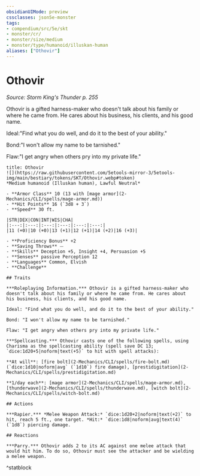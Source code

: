 ```yaml
---
obsidianUIMode: preview
cssclasses: json5e-monster
tags:
- compendium/src/5e/skt
- monster/cr/
- monster/size/medium
- monster/type/humanoid/illuskan-human
aliases: ["Othovir"]
---
```

# Othovir
*Source: Storm King's Thunder p. 255*  

Othovir is a gifted harness-maker who doesn't talk about his family or where he came from. He cares about his business, his clients, and his good name.

Ideal:"Find what you do well, and do it to the best of your ability."

Bond:"I won't allow my name to be tarnished."

Flaw:"I get angry when others pry into my private life."

```ad-statblock
title: Othovir
![](https://raw.githubusercontent.com/5etools-mirror-3/5etools-img/main/bestiary/tokens/SKT/Othovir.webp#token)
*Medium humanoid (Illuskan human), Lawful Neutral*

- **Armor Class** 10 (13 with [mage armor](2-Mechanics/CLI/spells/mage-armor.md))
- **Hit Points** 16 (`3d8 + 3`)
- **Speed** 30 ft.

|STR|DEX|CON|INT|WIS|CHA|
|:---:|:---:|:---:|:---:|:---:|:---:|
|11 (+0)|10 (+0)|13 (+1)|12 (+1)|14 (+2)|16 (+3)|

- **Proficiency Bonus** +2
- **Saving Throws** ⏤
- **Skills** Deception +5, Insight +4, Persuasion +5
- **Senses** passive Perception 12
- **Languages** Common, Elvish
- **Challenge** 

## Traits

***Roleplaying Information.*** Othovir is a gifted harness-maker who doesn't talk about his family or where he came from. He cares about his business, his clients, and his good name.

Ideal: "Find what you do well, and do it to the best of your ability."

Bond: "I won't allow my name to be tarnished."

Flaw: "I get angry when others pry into my private life."

***Spellcasting.*** Othovir casts one of the following spells, using Charisma as the spellcasting ability (spell save DC 13; `dice:1d20+5|noform|text(+5)` to hit with spell attacks):

**At will**: [fire bolt](2-Mechanics/CLI/spells/fire-bolt.md) (`dice:1d10|noform|avg` (`1d10`) fire damage), [prestidigitation](2-Mechanics/CLI/spells/prestidigitation.md)

**1/day each**: [mage armor](2-Mechanics/CLI/spells/mage-armor.md), [thunderwave](2-Mechanics/CLI/spells/thunderwave.md), [witch bolt](2-Mechanics/CLI/spells/witch-bolt.md)

## Actions

***Rapier.*** *Melee Weapon Attack:* `dice:1d20+2|noform|text(+2)` to hit, reach 5 ft., one target. *Hit:* `dice:1d8|noform|avg|text(4)` (`1d8`) piercing damage.

## Reactions

***Parry.*** Othovir adds 2 to its AC against one melee attack that would hit him. To do so, Othovir must see the attacker and be wielding a melee weapon.
```
^statblock